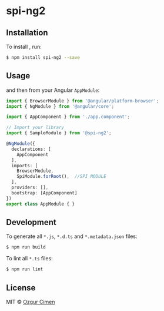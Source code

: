 # spi-ng2

## Installation

To install , run:

```bash
$ npm install spi-ng2 --save
```

## Usage


and then from your Angular `AppModule`:

```typescript
import { BrowserModule } from '@angular/platform-browser';
import { NgModule } from '@angular/core';

import { AppComponent } from './app.component';

// Import your library
import { SampleModule } from '@spi-ng2';

@NgModule({
  declarations: [
    AppComponent
  ],
  imports: [
    BrowserModule,
    SpiModule.forRoot(),  //SPI MODULE  
  ],
  providers: [],
  bootstrap: [AppComponent]
})
export class AppModule { }
```


## Development

To generate all `*.js`, `*.d.ts` and `*.metadata.json` files:

```bash
$ npm run build
```

To lint all `*.ts` files:

```bash
$ npm run lint
```

## License

MIT © [Ozgur Cimen](mailto:derozgur@gmail.com)
